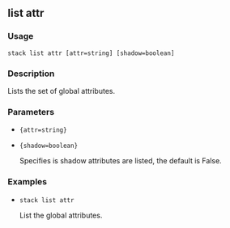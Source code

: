 ## list attr

### Usage

`stack list attr [attr=string] [shadow=boolean]`

### Description


Lists the set of global attributes.



### Parameters
* `{attr=string}`
* `{shadow=boolean}`

   Specifies is shadow attributes are listed, the default
        is False.

### Examples

* `stack list attr`

   List the global attributes.



